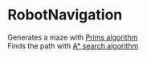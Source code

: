 # RobotNavigation

Generates a maze with <a href="https://en.wikipedia.org/wiki/Prim%27s_algorithm">Prims algorithm</a>
<br>
Finds the path with <a href="https://en.wikipedia.org/wiki/A*_search_algorithm">A* search algorithm</a>
